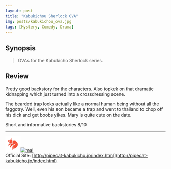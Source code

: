 ```yaml
---
layout: post
title: "Kabukichou Sherlock OVA"
img: posts/kabukichou_ova.jpg 
tags: [Mystery, Comedy, Drama]
---
```


## Synopsis
>OVAs for the Kabukicho Sherlock series.

## Review
Pretty good backstory for the characters. Also topkek on that dramatic kidnapping which just turned into a crossdressing scene.

The bearded trap looks actually like a normal human being without all the faggotry. Well, even his son became a trap and went to thailand to chop off his dick and get boobs yikes. Mary is quite cute on the date.
   
Short and informative backstories 8/10

---

[![kitsu](..\assets\img\kitsu.png)](https://kitsu.io/anime/kabukichou-sherlock-ova)[![mal](..\assets\img\mal.ico)](https://myanimelist.net/anime/41659/Kabukichou_Sherlock_OVA)  
Official Site: [http://pipecat-kabukicho.jp/index.html](http://pipecat-kabukicho.jp/index.html)